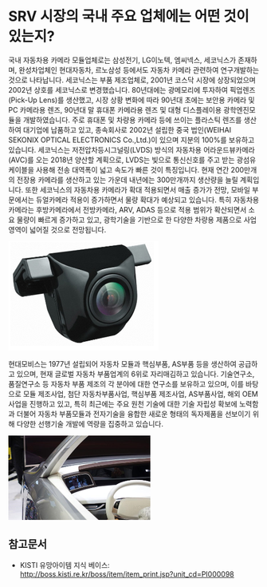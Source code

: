 # SRV 시장의 국내 주요 업체에는 어떤 것이 있는지?
국내 자동차용 카메라 모듈업체로는 삼성전기, LG이노텍, 엠씨넥스, 세코닉스가 존재하며, 완성차업체인 현대자동차, 르노삼성 등에서도 자동차 카메라 관련하여 연구개발하는 것으로 나타납니다. 
세코닉스는 부품 제조업체로, 2001년 코스닥 시장에 상장되었으며 2002년 상호를 세코닉스로 변경했습니다. 80년대에는 광메모리에 투자하여 픽업렌즈(Pick-Up Lens)를 생산했고, 시장 상황 변화에 따라 90년대 초에는 보안용 카메라 및 PC 카메라용 렌즈, 90년대 말 휴대폰 카메라용 렌즈 및 대형 디스플레이용 광학엔진모듈을 개발하였습니다. 주로 휴대폰 및 차량용 카메라 등에 쓰이는 플라스틱 렌즈를 생산하여 대기업에 납품하고 있고, 종속회사로 2002년 설립한 중국 법인(WEIHAI SEKONIX OPTICAL ELECTRONICS Co.,Ltd.)이 있으며 지분의 100%를 보유하고 있습니다.
세코닉스는 저전압차등시그널링(LVDS) 방식의 자동차용 어라운드뷰카메라(AVC)를 오는 2018년 양산할 계획으로, LVDS는 빛으로 통신신호를 주고 받는 광섬유케이블을 사용해 전송 대역폭이 넓고 속도가 빠른 것이 특징입니다. 현재 연간 200만개의 전장용 카메라를 생산하고 있는 가운데 내년에는 300만개까지 생산량을 늘릴 계획입니다.
또한 세코닉스의 자동차용 카메라가 확대 적용되면서 매출 증가가 전망, 모바일 부문에서는 듀얼카메라 적용이 증가하면서 물량 확대가 예상되고 있습니다. 특히 자동차용 카메라는 후방카메라에서 전방카메라, ARV, ADAS 등으로 적용 범위가 확산되면서 소요 물량이 빠르게 증가하고 있고, 광학기술을 기반으로 한 다양한 차량용 제품으로 사업영역이 넓어질 것으로 전망됩니다.

![ ](./images/SRV_Q13_1_2___.PNG) 

현대모비스는 1977년 설립되어 자동차 모듈과 핵심부품, AS부품 등을 생산하여 공급하고 있으며, 현재 글로벌 자동차 부품업계의 6위로 자리매김하고 있습니다. 
기술연구소, 품질연구소 등 자동차 부품 제조의 각 분야에 대한 연구소를 보유하고 있으며, 이를 바탕으로 모듈 제조사업, 첨단 자동차부품사업, 핵심부품 제조사업, AS부품사업, 해외 OEM사업을 진행하고 있고, 특히 최근에는 주요 원천 기술에 대한 기술 자립성 확보에 노력함과 더불어 자동차 부품모듈과 전자기술을 융합한 새로운 형태의 독자제품을 선보이기 위해 다양한 선행기술 개발에 역량을 집중하고 있습니다.


![ ](./images/SRV_Q13_1_2__.PNG) 

## 참고문서
- KISTI 유망아이템 지식 베이스: http://boss.kisti.re.kr/boss/item/item_print.jsp?unit_cd=PI000098